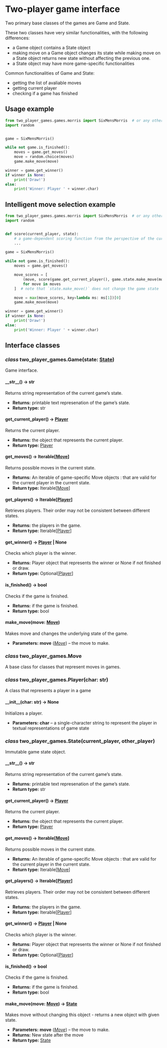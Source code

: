 # Two-player game interface

Two primary base classes of the games are Game and State.

These two classes have very similar functionalities, with the following differences:

* a Game object contains a State object
* making move on a Game object changes its state while making move on a State object returns new state without affecting the previous one.
* a State object may have more game-specific functionalities

Common functionalities of Game and State:

* getting the list of avaliable moves
* getting current player
* checking if a game has finished

## Usage example

```python
from two_player_games.games.morris import SixMensMorris  # or any other game
import random


game = SixMensMorris()

while not game.is_finished():
    moves = game.get_moves()
    move = random.choice(moves)
    game.make_move(move)

winner = game.get_winner()
if winner is None:
    print('Draw!')
else:
    print('Winner: Player ' + winner.char)
```

## Intelligent move selection example

```python
from two_player_games.games.morris import SixMensMorris  # or any other game
import random


def score(current_player, state):
    # a game-dependent scoring function from the perspective of the current_player
    ...

game = SixMensMorris()

while not game.is_finished():
    moves = game.get_moves()

    move_scores = [
        (move, score(game.get_current_player(), game.state.make_move(move)))
        for move in moves
    ]  # note that `state.make_move()` does not change the game state

    move = max(move_scores, key=lambda ms: ms[1])[0]
    game.make_move(move)

winner = game.get_winner()
if winner is None:
    print('Draw!')
else:
    print('Winner: Player ' + winner.char)
```

## Interface classes

### *class* two_player_games.Game(state: [State](#two_player_games.State))

Game interface.

#### \_\_str_\_() → str

Returns string representation of the current game’s state.

* **Returns:**
  printable text represenation of the game’s state.
* **Return type:**
  str

#### get_current_player() → [Player](#two_player_games.Player)

Returns the current player.

* **Returns:**
  the object that represents the current player.
* **Return type:**
  [Player](#two_player_games.Player)

#### get_moves() → Iterable[[Move](#two_player_games.Move)]

Returns possible moves in the current state.

* **Returns:**
  An iterable of game-specific Move objects
  : that are valid for the current player in the current state.
* **Return type:**
  Iterable[[Move](#two_player_games.Move)]

#### get_players() → Iterable[[Player](#two_player_games.Player)]

Retrieves players. Their order may not be consistent between different states.

* **Returns:**
  the players in the game.
* **Return type:**
  Iterable[[Player](#two_player_games.Player)]

#### get_winner() → [Player](#two_player_games.Player) | None

Checks which player is the winner.

* **Returns:**
  Player object that represents the winner or None if not finished or draw.
* **Return type:**
  Optional[[Player](#two_player_games.Player)]

#### is_finished() → bool

Checks if the game is finished.

* **Returns:**
  if the game is finished.
* **Return type:**
  bool

#### make_move(move: [Move](#two_player_games.Move))

Makes move and changes the underlying state of the game.

* **Parameters:**
  **move** ([*Move*](#two_player_games.Move)) – the move to make.

### *class* two_player_games.Move

A base class for classes that represent moves in games.

### *class* two_player_games.Player(char: str)

A class that represents a player in a game

#### \_\_init_\_(char: str) → None

Initializes a player.

* **Parameters:**
  **char** – a single-character string to represent the player in textual representations of game state

### *class* two_player_games.State(current_player, other_player)

Immutable game state object.

#### \_\_str_\_() → str

Returns string representation of the current game’s state.

* **Returns:**
  printable text represenation of the game’s state.
* **Return type:**
  str

#### get_current_player() → [Player](#two_player_games.Player)

Returns the current player.

* **Returns:**
  the object that represents the current player.
* **Return type:**
  [Player](#two_player_games.Player)

#### get_moves() → Iterable[[Move](#two_player_games.Move)]

Returns possible moves in the current state.

* **Returns:**
  An iterable of game-specific Move objects
  : that are valid for the current player in the current state.
* **Return type:**
  Iterable[[Move](#two_player_games.Move)]

#### get_players() → Iterable[[Player](#two_player_games.Player)]

Retrieves players. Their order may not be consistent between different states.

* **Returns:**
  the players in the game.
* **Return type:**
  Iterable[[Player](#two_player_games.Player)]

#### get_winner() → [Player](#two_player_games.Player) | None

Checks which player is the winner.

* **Returns:**
  Player object that represents the winner or None if not finished or draw.
* **Return type:**
  Optional[[Player](#two_player_games.Player)]

#### is_finished() → bool

Checks if the game is finished.

* **Returns:**
  if the game is finished.
* **Return type:**
  bool

#### make_move(move: [Move](#two_player_games.Move)) → [State](#two_player_games.State)

Makes move without changing this object - returns a new object with given state.

* **Parameters:**
  **move** ([*Move*](#two_player_games.Move)) – the move to make.
* **Returns:**
  New state after the move
* **Return type:**
  [State](#two_player_games.State)
